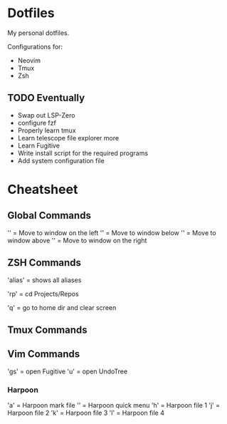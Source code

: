 # Dotfiles

My personal dotfiles.

Configurations for:

-   Neovim
-   Tmux
-   Zsh

## TODO Eventually

-   Swap out LSP-Zero
-   configure fzf
-   Properly learn tmux
-   Learn telescope file explorer more
-   Learn Fugitive
-   Write install script for the required programs
-   Add system configuration file

# Cheatsheet

## Global Commands

'<C-H>' = Move to window on the left
'<C-J>' = Move to window below
'<C-K>' = Move to window above
'<C-L>' = Move to window on the right

## ZSH Commands

'alias' = shows all aliases

'rp' = cd Projects/Repos

'q' = go to home dir and clear screen

## Tmux Commands

## Vim Commands

'<leader>gs' = open Fugitive
'<leader>u' = open UndoTree

### Harpoon

'<leader>a' = Harpoon mark file
'<c-e>' = Harpoon quick menu
'<leader>h' = Harpoon file 1
'<leader>j' = Harpoon file 2
'<leader>k' = Harpoon file 3
'<leader>l' = Harpoon file 4
